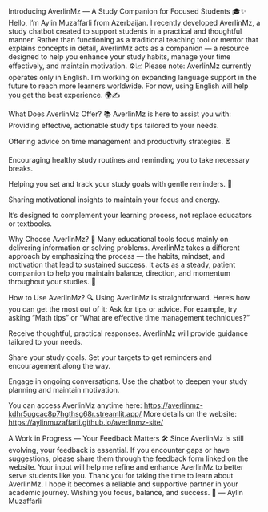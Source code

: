 Introducing AverlinMz — A Study Companion for Focused Students 🎓✨
Hello, I’m Aylin Muzaffarli from Azerbaijan. I recently developed AverlinMz, a study chatbot created to support students in a practical and thoughtful manner. Rather than functioning as a traditional teaching tool or mentor that explains concepts in detail, AverlinMz acts as a companion — a resource designed to help you enhance your study habits, manage your time effectively, and maintain motivation. ⚙️📈
Please note: AverlinMz currently operates only in English. I’m working on expanding language support in the future to reach more learners worldwide. For now, using English will help you get the best experience. 🌍✍️

What Does AverlinMz Offer? 📚
AverlinMz is here to assist you with:
Providing effective, actionable study tips tailored to your needs.


Offering advice on time management and productivity strategies. ⏳


Encouraging healthy study routines and reminding you to take necessary breaks.


Helping you set and track your study goals with gentle reminders. 🎯


Sharing motivational insights to maintain your focus and energy.


It’s designed to complement your learning process, not replace educators or textbooks.

Why Choose AverlinMz? 🤝
Many educational tools focus mainly on delivering information or solving problems. AverlinMz takes a different approach by emphasizing the process — the habits, mindset, and motivation that lead to sustained success. It acts as a steady, patient companion to help you maintain balance, direction, and momentum throughout your studies. 🧠

How to Use AverlinMz? 🔍
Using AverlinMz is straightforward. Here’s how you can get the most out of it:
Ask for tips or advice.
 For example, try asking “Math tips” or “What are effective time management techniques?”


Receive thoughtful, practical responses.
 AverlinMz will provide guidance tailored to your needs.


Share your study goals.
 Set your targets to get reminders and encouragement along the way.


Engage in ongoing conversations.
 Use the chatbot to deepen your study planning and maintain motivation.



You can access AverlinMz anytime here:
 https://averlinmz-kdhr5ugcac8p7hgthsg68r.streamlit.app/
More details on the website:
 https://aylinmuzaffarli.github.io/averlinmz-site/

A Work in Progress — Your Feedback Matters 🛠️
Since AverlinMz is still evolving, your feedback is essential. If you encounter gaps or have suggestions, please share them through the feedback form linked on the website. Your input will help me refine and enhance AverlinMz to better serve students like you.
Thank you for taking the time to learn about AverlinMz. I hope it becomes a reliable and supportive partner in your academic journey. Wishing you focus, balance, and success. 🚀
— Aylin Muzaffarli

